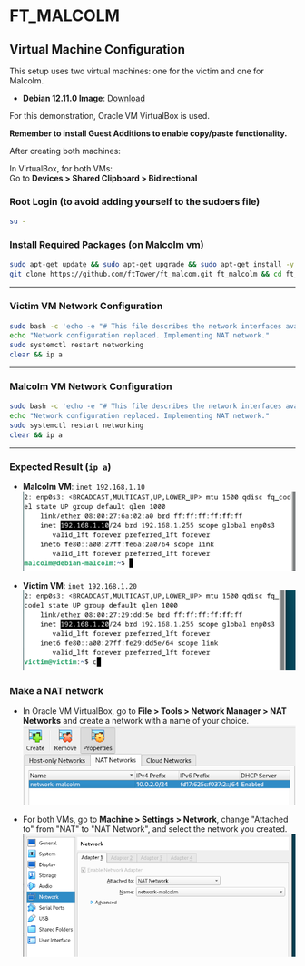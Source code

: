 # FT_MALCOLM

## Virtual Machine Configuration

This setup uses two virtual machines: one for the victim and one for Malcolm.

- **Debian 12.11.0 Image**: [Download](https://cdimage.debian.org/debian-cd/current/amd64/iso-cd/debian-12.11.0-amd64-netinst.iso)

For this demonstration, Oracle VM VirtualBox is used.

**Remember to install Guest Additions to enable copy/paste functionality.**

After creating both machines:

In VirtualBox, for both VMs:  
Go to **Devices > Shared Clipboard > Bidirectional**

### Root Login (to avoid adding yourself to the sudoers file)

```bash
su -
```

### Install Required Packages (on Malcolm vm)

```bash
sudo apt-get update && sudo apt-get upgrade && sudo apt-get install -y vim git net-tools iproute2 arping iputils-ping tcpdump
git clone https://github.com/ftTower/ft_malcom.git ft_malcolm && cd ft_malcolm && clear && echo done 
```

---

### Victim VM Network Configuration

```bash
sudo bash -c 'echo -e "# This file describes the network interfaces available on your system\n# and how to activate them. For more information see interfaces(5).\n\nsource /etc/network/interfaces.d/*\n\n# The loopback network interface\nauto lo\niface lo inet loopback\n\n# The primary network interface\nauto enp0s3\niface enp0s3 inet static\n    address 192.168.1.20\n    netmask 255.255.255.0" > /etc/network/interfaces'
echo "Network configuration replaced. Implementing NAT network."
sudo systemctl restart networking
clear && ip a
```

---

### Malcolm VM Network Configuration

```bash
sudo bash -c 'echo -e "# This file describes the network interfaces available on your system\n# and how to activate them. For more information see interfaces(5).\n\nsource /etc/network/interfaces.d/*\n\n# The loopback network interface\nauto lo\niface lo inet loopback\n\n# The primary network interface\nauto enp0s3\niface enp0s3 inet static\n    address 192.168.1.10\n    netmask 255.255.255.0" > /etc/network/interfaces'
echo "Network configuration replaced. Implementing NAT network."
sudo systemctl restart networking
clear && ip a
```

---

### Expected Result (`ip a`)

- **Malcolm VM**: `inet 192.168.1.10`
![Screenshot of Malcolm VM network configuration](https://github.com/ftTower/ftTower/blob/main/assets/Malcolm/ip_a_output_malcolm.png)

- **Victim VM**: `inet 192.168.1.20`
![Screenshot of Malcolm VM network configuration](https://github.com/ftTower/ftTower/blob/main/assets/Malcolm/ip_a_output_victim.png)

### Make a NAT network

- In Oracle VM VirtualBox, go to **File > Tools > Network Manager > NAT Networks** and create a network with a name of your choice.
![Screenshot of Vbox](https://github.com/ftTower/ftTower/blob/main/assets/Malcolm/Vbox_NAT_network.png)

- For both VMs, go to **Machine > Settings > Network**, change "Attached to" from "NAT" to "NAT Network", and select the network you created.
![Screenshot of VM](https://github.com/ftTower/ftTower/blob/main/assets/Malcolm/vm_network.png)

